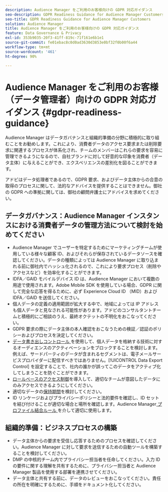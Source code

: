 ```yaml
---
description: Audience Manager をご利用のお客様向けの GDPR 対応ガイダンス
seo-description: GDPR Readiness Guidance for Audience Manager Customers
seo-title: GDPR Readiness Guidance for Audience Manager Customers
solution: Audience Manager
title: Audience Manager をご利用のお客様向けの GDPR 対応ガイダンス
feature: Data Governance & Privacy
exl-id: 353b9035-20f3-41ff-819c-71f161e6b1e1
source-git-commit: fe01ebac8c0d0ad3630d3853e0bf32f0b00f6a44
workflow-type: tm+mt
source-wordcount: '461'
ht-degree: 90%

---
```


# Audience Manager をご利用のお客様（データ管理者）向けの GDPR 対応ガイダンス {#gdpr-readiness-guidance}

Audience Manager はデータガバナンスと組織的準備の分野に積極的に取り組むことをお勧めします。これにより、消費者データのアクセス要求または削除要求に関連するプロセスが体系化され、チームのメンバーはこれらの要求を容易に管理できるようになるので、自社ブランドに対して好意的な印象を消費者（データ主体）に与えることができ、エクスペリエンスの差別化を図ることができます。

アドビはデータ処理者であるので、GDPR 要求、およびデータ主体からの合意の取得のプロセスに関して、法的なアドバイスを提供することはできません。御社の GDPR への準拠に関しては、御社の顧問弁護士にアドバイスを求めてください。

## データガバナンス：Audience Manager インスタンスにおける消費者データの管理方法について検討を始めてください

* Audience Manager でユーザーを特定するためにマーケティングチームが使用している様々な顧客 ID、およびそれらが保存されているデータソースを確認してください。データの種類によっては Audience Manager に取り込まれる前に御社内でハッシュ化されるので、これにより要求プロセス（削除やアクセスなど）を効率化することができます。
* IDFA／GAID モバイルデバイス ID は、Audience Manager において複数の用途で使用されます。Adobe Mobile SDK を使用している場合、GDPR に関して完全な応答を得るために、必ず Experience Cloud ID （MID）および IDFA／GAID を送信してください。
* 個人データの定義の適用範囲が拡大する中で、地域によっては IP アドレスも個人データと見なされる可能性があります。アドビのコンサルタントチームと積極的にご相談のうえ、最終オクテットの不明化をおこなってください。
* GDPR 要求の際にデータ主体の本人確認をおこなうための検証／認証のポリシーおよびプロセスを決定してください。
* [ データ書き出しコントロール ](../../features/data-export-controls.md) を使用して、個人データを格納する技術に対するオーディエンスのアクティベーションをブロックすることを検討します。 例えば、サードパーティのデータが含まれるセグメントは、電子メールサービスプロバイダーに配信すべきではありません。[!UICONTROL Data Export Control] を設定することで、社内の誰かが誤ってこのデータをアクティブ化してしまうことを防ぐことができます。
* [ロールベースのアクセス制御](../../features/administration/administration-overview.md)を導入して、適切なチームが意図したデータにのみアクセスできるようにしてください。
* 適切なデータの[保持期間](../../faq/faq-privacy.md#data-retention-faq)を検討してください。
* ID リンケージおよびプライバシーポリシーと法的要件を確認し、ID セットを結び付けることが適切な場合と場所を確認します。Audience Manager[ プロファイル結合ルール ](../../features/profile-merge-rules/merge-rules-overview.md) を介して適切に使用します。

## 組織的準備：ビジネスプロセスの構築

* データ主体からの要求を受信し応答するためのプロセスを確認してください。Audience Manager に対して要求を送信するための自動ツールを構築することを検討してください。
* DMP の中核的チーム内でプライバシー担当者を任命してください。入力 ID の要件に関する理解を共有するために、プライバシー担当者と Audience Manager 製品を使用する部署を連携させてください。
* データ主体と共有する前に、データのレビューをおこなってください。責任の所在を明確にするために、手順をドキュメント化してください。
